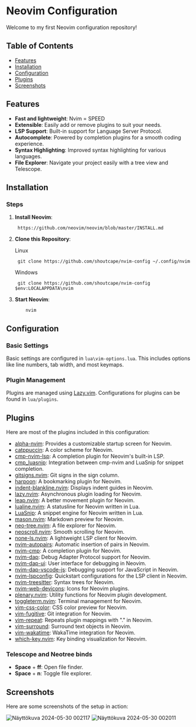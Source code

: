 # Neovim Configuration

Welcome to my first Neovim configuration repository!

## Table of Contents

- [Features](#features)
- [Installation](#installation)
- [Configuration](#configuration)
- [Plugins](#plugins)
- [Screenshots](#screenshots)

## Features

- **Fast and lightweight**: Nvim = SPEED
- **Extensible**: Easily add or remove plugins to suit your needs.
- **LSP Support**: Built-in support for Language Server Protocol.
- **Autocomplete**: Powered by completion plugins for a smooth coding experience.
- **Syntax Highlighting**: Improved syntax highlighting for various languages.
- **File Explorer**: Navigate your project easily with a tree view and Telescope.

## Installation

### Steps


1. **Install Neovim**:

        https://github.com/neovim/neovim/blob/master/INSTALL.md

2. **Clone this Repository**:

    Linux

        git clone https://github.com/shoutcape/nvim-config ~/.config/nvim

    Windows

        git clone https://github.com/shoutcape/nvim-config $env:LOCALAPPDATA\nvim

3. **Start Neovim**:

           nvim

## Configuration

### Basic Settings

Basic settings are configured in `lua\vim-options.lua`. This includes options like line numbers, tab width, and most keymaps.

### Plugin Management

Plugins are managed using [Lazy.vim](https://www.lazyvim.org/). Configurations for plugins can be found in `lua/plugins`.

## Plugins

Here are most of the plugins included in this configuration:

- [alpha-nvim](https://github.com/goolord/alpha-nvim): Provides a customizable startup screen for Neovim.
- [catppuccin](https://github.com/Pocco81/Catppuccino.nvim): A color scheme for Neovim.
- [cmp-nvim-lsp](https://github.com/hrsh7th/cmp-nvim-lsp): A completion plugin for Neovim's built-in LSP.
- [cmp_luasnip](https://github.com/saadparwaiz1/cmp_luasnip): Integration between cmp-nvim and LuaSnip for snippet completion.
- [gitsigns.nvim](https://github.com/lewis6991/gitsigns.nvim): Git signs in the sign column.
- [harpoon](https://github.com/ThePrimeagen/harpoon): A bookmarking plugin for Neovim.
- [indent-blankline.nvim](https://github.com/lukas-reineke/indent-blankline.nvim): Displays indent guides in Neovim.
- [lazy.nvim](https://github.com/tjdevries/lazy.nvim): Asynchronous plugin loading for Neovim.
- [leap.nvim](https://github.com/ggandor/leap.nvim): A better movement plugin for Neovim.
- [lualine.nvim](https://github.com/hoob3rt/lualine.nvim): A statusline for Neovim written in Lua.
- [LuaSnip](https://github.com/L3MON4D3/LuaSnip): A snippet engine for Neovim written in Lua.
- [mason.nvim](https://github.com/williamboman/mason.nvim): Markdown preview for Neovim.
- [neo-tree.nvim](https://github.com/nvim-neo-tree/neo-tree.nvim): A file explorer for Neovim.
- [neoscroll.nvim](https://github.com/karb94/neoscroll.nvim): Smooth scrolling for Neovim.
- [none-ls.nvim](https://github.com/neovim/nvim-lspconfig): A lightweight LSP client for Neovim.
- [nvim-autopairs](https://github.com/windwp/nvim-autopairs): Automatic insertion of pairs in Neovim.
- [nvim-cmp](https://github.com/hrsh7th/nvim-cmp): A completion plugin for Neovim.
- [nvim-dap](https://github.com/mfussenegger/nvim-dap): Debug Adapter Protocol support for Neovim.
- [nvim-dap-ui](https://github.com/rcarriga/nvim-dap-ui): User interface for debugging in Neovim.
- [nvim-dap-vscode-js](https://github.com/mfussenegger/nvim-dap-vscode-js): Debugging support for JavaScript in Neovim.
- [nvim-lspconfig](https://github.com/neovim/nvim-lspconfig): Quickstart configurations for the LSP client in Neovim.
- [nvim-treesitter](https://github.com/nvim-treesitter/nvim-treesitter): Syntax trees for Neovim.
- [nvim-web-devicons](https://github.com/kyazdani42/nvim-web-devicons): Icons for Neovim plugins.
- [plenary.nvim](https://github.com/nvim-lua/plenary.nvim): Utility functions for Neovim plugin development.
- [toggleterm.nvim](https://github.com/akinsho/toggleterm.nvim): Terminal management for Neovim.
- [vim-css-color](https://github.com/ap/vim-css-color): CSS color preview for Neovim.
- [vim-fugitive](https://github.com/tpope/vim-fugitive): Git integration for Neovim.
- [vim-repeat](https://github.com/tpope/vim-repeat): Repeats plugin mappings with "." in Neovim.
- [vim-surround](https://github.com/tpope/vim-surround): Surround text objects in Neovim.
- [vim-wakatime](https://github.com/wakatime/vim-wakatime): WakaTime integration for Neovim.
- [which-key.nvim](https://github.com/folke/which-key.nvim): Key binding visualization for Neovim.


### Telescope and Neotree binds

- **Space** + **ff**: Open file finder.
- **Space** + **n**: Toggle file explorer.

## Screenshots

Here are some screenshots of the setup in action:

![Näyttökuva 2024-05-30 002117](https://github.com/shoutcape/nvim-config/assets/74509593/1e653bbd-5fe5-470f-b056-50194f523923)
![Näyttökuva 2024-05-30 002011](https://github.com/shoutcape/nvim-config/assets/74509593/c5739752-c17f-455b-acf2-72ebe39e3028)


